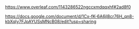 https://www.overleaf.com/1143286522ngccxmdqqxhf#2ad8f0

https://docs.google.com/document/d/1Cx-fK-6A6jl8cr76H_qn8-kbXqIy7FJpAYUSsMNcB08/edit?usp=sharing
